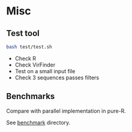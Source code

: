 # Misc

## Test tool

```bash
bash test/test.sh
```

* Check R
* Check VirFinder
* Test on a small input file
* Check 3 sequences passes filters

## Benchmarks

Compare with parallel implementation in pure-R. 

See [benchmark](bench/README.md) directory.